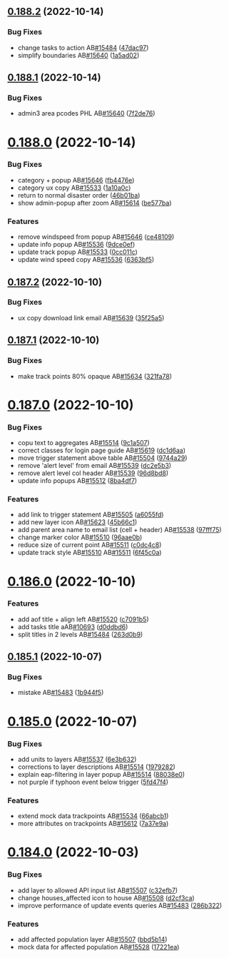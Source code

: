 ## [0.188.2](https://github.com/rodekruis/IBF-system/compare/v0.188.1...v0.188.2) (2022-10-14)


### Bug Fixes

* change tasks to action AB[#15484](https://github.com/rodekruis/IBF-system/issues/15484) ([47dac97](https://github.com/rodekruis/IBF-system/commit/47dac976a6c463932f1e8c02afc776fa4b8685cd))
* simplify boundaries AB[#15640](https://github.com/rodekruis/IBF-system/issues/15640) ([1a5ad02](https://github.com/rodekruis/IBF-system/commit/1a5ad0237abffcf9f9547214f4d70f575fc9d3cc))



## [0.188.1](https://github.com/rodekruis/IBF-system/compare/v0.188.0...v0.188.1) (2022-10-14)


### Bug Fixes

* admin3 area pcodes PHL AB[#15640](https://github.com/rodekruis/IBF-system/issues/15640) ([7f2de76](https://github.com/rodekruis/IBF-system/commit/7f2de76a9b11191ee56e39725d64685eb2032955))



# [0.188.0](https://github.com/rodekruis/IBF-system/compare/v0.187.2...v0.188.0) (2022-10-14)


### Bug Fixes

* category + popup AB[#15646](https://github.com/rodekruis/IBF-system/issues/15646) ([fb4476e](https://github.com/rodekruis/IBF-system/commit/fb4476e2fb3af4f7fe019b064776fb120b35e444))
* category ux copy AB[#15533](https://github.com/rodekruis/IBF-system/issues/15533) ([1a10a0c](https://github.com/rodekruis/IBF-system/commit/1a10a0c98817b00c395b527a5275cdb9ca9179dd))
* return to normal disaster order ([46b01ba](https://github.com/rodekruis/IBF-system/commit/46b01ba1bc454418de9d2c77f700aecbe32d5818))
* show admin-popup after zoom AB[#15614](https://github.com/rodekruis/IBF-system/issues/15614) ([be577ba](https://github.com/rodekruis/IBF-system/commit/be577ba4d23ff5000f3a5cb9d85460d61c688838))


### Features

* remove windspeed from popup AB[#15646](https://github.com/rodekruis/IBF-system/issues/15646) ([ce48109](https://github.com/rodekruis/IBF-system/commit/ce48109d6911fde9d742ab10774866cd5625b4af))
* update info popup AB[#15536](https://github.com/rodekruis/IBF-system/issues/15536) ([9dce0ef](https://github.com/rodekruis/IBF-system/commit/9dce0ef9f926c9c6e500152ee0dd88e6822aa3e6))
* update track popup AB[#15533](https://github.com/rodekruis/IBF-system/issues/15533) ([0cc011c](https://github.com/rodekruis/IBF-system/commit/0cc011c94fc44aa6a1f28c28857ff16facfb2a22))
* update wind speed copy AB[#15536](https://github.com/rodekruis/IBF-system/issues/15536) ([6363bf5](https://github.com/rodekruis/IBF-system/commit/6363bf55e6d44f3adce8300fb833e0333f70eecf))



## [0.187.2](https://github.com/rodekruis/IBF-system/compare/v0.187.1...v0.187.2) (2022-10-10)


### Bug Fixes

* ux copy download link email AB[#15639](https://github.com/rodekruis/IBF-system/issues/15639) ([35f25a5](https://github.com/rodekruis/IBF-system/commit/35f25a5fe74236ea2984e92e02714d953ccb05d7))



## [0.187.1](https://github.com/rodekruis/IBF-system/compare/v0.187.0...v0.187.1) (2022-10-10)


### Bug Fixes

* make track points 80% opaque AB[#15634](https://github.com/rodekruis/IBF-system/issues/15634) ([321fa78](https://github.com/rodekruis/IBF-system/commit/321fa7818ce2e1fa7727351bd5086a0e73219ccf))



# [0.187.0](https://github.com/rodekruis/IBF-system/compare/v0.186.0...v0.187.0) (2022-10-10)


### Bug Fixes

* copu text to aggregates AB[#15514](https://github.com/rodekruis/IBF-system/issues/15514) ([9c1a507](https://github.com/rodekruis/IBF-system/commit/9c1a50714b8e7f62cb98b87cd99eb6c803bab0f6))
* correct classes for login page guide AB[#15619](https://github.com/rodekruis/IBF-system/issues/15619) ([dc1d6aa](https://github.com/rodekruis/IBF-system/commit/dc1d6aad0154110309a381f34285e4f10c0850cb))
* move trigger statement above table AB[#15504](https://github.com/rodekruis/IBF-system/issues/15504) ([9744a29](https://github.com/rodekruis/IBF-system/commit/9744a29d8208b938796428d1262f0684f7f2684f))
* remove 'alert level' from email AB[#15539](https://github.com/rodekruis/IBF-system/issues/15539) ([dc2e5b3](https://github.com/rodekruis/IBF-system/commit/dc2e5b353d4ff87fe9b7c738b913f66644142331))
* remove alert level col header AB[#15539](https://github.com/rodekruis/IBF-system/issues/15539) ([96d8bd8](https://github.com/rodekruis/IBF-system/commit/96d8bd85a580ef51d1df8affef100d12b9126723))
* update info popups AB[#15512](https://github.com/rodekruis/IBF-system/issues/15512) ([8ba4df7](https://github.com/rodekruis/IBF-system/commit/8ba4df76f0620163c42b417a5d6ff7aba5de0fdd))


### Features

* add link to trigger statement AB[#15505](https://github.com/rodekruis/IBF-system/issues/15505) ([a6055fd](https://github.com/rodekruis/IBF-system/commit/a6055fdb865638abb43357287df43fde51b47a42))
* add new layer icon AB[#15623](https://github.com/rodekruis/IBF-system/issues/15623) ([45b66c1](https://github.com/rodekruis/IBF-system/commit/45b66c1534cf97d30b207ad64c52814b9b576e44))
* add parent area name to email list (cell + header) AB[#15538](https://github.com/rodekruis/IBF-system/issues/15538) ([97fff75](https://github.com/rodekruis/IBF-system/commit/97fff7585fd789af6a6e7a51caddf59cd25ad9ab))
* change marker color AB[#15510](https://github.com/rodekruis/IBF-system/issues/15510) ([96aae0b](https://github.com/rodekruis/IBF-system/commit/96aae0b341aaeb764268af42eac60633b071299d))
* reduce size of current point AB[#15511](https://github.com/rodekruis/IBF-system/issues/15511) ([c0dc4c8](https://github.com/rodekruis/IBF-system/commit/c0dc4c828647ffd0f80d941ef804a9e0c6d977dd))
* update track style AB[#15510](https://github.com/rodekruis/IBF-system/issues/15510) AB[#15511](https://github.com/rodekruis/IBF-system/issues/15511) ([6f45c0a](https://github.com/rodekruis/IBF-system/commit/6f45c0a4e99fb8e52bd087ed6667fa948b59c580))



# [0.186.0](https://github.com/rodekruis/IBF-system/compare/v0.185.1...v0.186.0) (2022-10-10)


### Features

* add aof title + align left AB[#15520](https://github.com/rodekruis/IBF-system/issues/15520) ([c7091b5](https://github.com/rodekruis/IBF-system/commit/c7091b51f44cc8a3c2896d3c6bb04d0f8054f22e))
* add tasks title aAB[#10693](https://github.com/rodekruis/IBF-system/issues/10693) ([d0ddbd6](https://github.com/rodekruis/IBF-system/commit/d0ddbd60059157a6c8a6139b7f7d745e5377091a))
* split titles in 2 levels AB[#15484](https://github.com/rodekruis/IBF-system/issues/15484) ([263d0b9](https://github.com/rodekruis/IBF-system/commit/263d0b9adbe84b3ff7d7447b2333dd2e1f517dae))



## [0.185.1](https://github.com/rodekruis/IBF-system/compare/v0.185.0...v0.185.1) (2022-10-07)


### Bug Fixes

* mistake AB[#15483](https://github.com/rodekruis/IBF-system/issues/15483) ([1b944f5](https://github.com/rodekruis/IBF-system/commit/1b944f58363484560a56c3c75231f2a7c839a4a6))



# [0.185.0](https://github.com/rodekruis/IBF-system/compare/v0.184.0...v0.185.0) (2022-10-07)


### Bug Fixes

* add units to layers AB[#15537](https://github.com/rodekruis/IBF-system/issues/15537) ([6e3b632](https://github.com/rodekruis/IBF-system/commit/6e3b63205aefd5740e621d924d06b89428079f6e))
* corrections to layer descriptions AB[#15514](https://github.com/rodekruis/IBF-system/issues/15514) ([1979282](https://github.com/rodekruis/IBF-system/commit/1979282fbf5601f3db78d5c3ac2be9acb75d1a3c))
* explain eap-filtering in layer popup AB[#15514](https://github.com/rodekruis/IBF-system/issues/15514) ([88038e0](https://github.com/rodekruis/IBF-system/commit/88038e09dd88998feba4f38901b8f058169c5f87))
* not purple if typhoon event below trigger ([5fd47f4](https://github.com/rodekruis/IBF-system/commit/5fd47f49761d1f9b7cfd36be1efdee51c1218522))


### Features

* extend mock data trackpoints AB[#15534](https://github.com/rodekruis/IBF-system/issues/15534) ([66abcb1](https://github.com/rodekruis/IBF-system/commit/66abcb112adf71f1733eccd3f7dde9392a7b771c))
* more attributes on trackpoints AB[#15612](https://github.com/rodekruis/IBF-system/issues/15612) ([7a37e9a](https://github.com/rodekruis/IBF-system/commit/7a37e9a70846c9e791eef22f9818e998a467bb18))



# [0.184.0](https://github.com/rodekruis/IBF-system/compare/v0.183.1...v0.184.0) (2022-10-03)


### Bug Fixes

* add layer to allowed API input list AB[#15507](https://github.com/rodekruis/IBF-system/issues/15507) ([c32efb7](https://github.com/rodekruis/IBF-system/commit/c32efb7be06e882d44b22b6c5c3d7ef3d6503886))
* change houses_affected icon to house AB[#15508](https://github.com/rodekruis/IBF-system/issues/15508) ([d2cf3ca](https://github.com/rodekruis/IBF-system/commit/d2cf3cae710064656d8505cb2df531d93bdd9214))
* improve performance of update events queries AB[#15483](https://github.com/rodekruis/IBF-system/issues/15483) ([286b322](https://github.com/rodekruis/IBF-system/commit/286b322a39b693787fc5787a6cd13e2fdc461b3e))


### Features

* add affected population layer AB[#15507](https://github.com/rodekruis/IBF-system/issues/15507) ([bbd5b14](https://github.com/rodekruis/IBF-system/commit/bbd5b1464e58374be4d8fa40252686bc17cb52e8))
* mock data for affected population AB[#15528](https://github.com/rodekruis/IBF-system/issues/15528) ([17221ea](https://github.com/rodekruis/IBF-system/commit/17221ea72d1930215e2cc8572e15c63bf425eacc))



